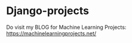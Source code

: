 # Django-projects

Do visit my BLOG for Machine Learning Projects: https://machinelearningprojects.net/
